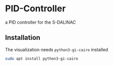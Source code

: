 # PID-Controller
a PID controller for the S-DALINAC

## Installation

The visualization needs `python3-gi-cairo` installed
```bash
sudo apt install python3-gi-cairo
```
